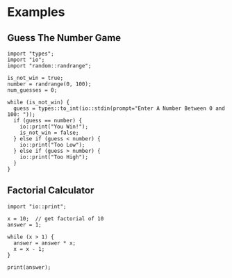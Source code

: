 Examples
========

Guess The Number Game
---------------------

```neutron
import "types";
import "io";
import "random::randrange";

is_not_win = true;
number = randrange(0, 100);
num_guesses = 0;

while (is_not_win) {
  guess = types::to_int(io::stdin(prompt="Enter A Number Between 0 and 100: "));
  if (guess == number) {
    io::print("You Win!");
    is_not_win = false;
  } else if (guess < number) {
    io::print("Too Low");
  } else if (guess > number) {
    io::print("Too High");
  }
}
```

Factorial Calculator
--------------------

```neutron
import "io::print";

x = 10;  // get factorial of 10
answer = 1;

while (x > 1) {
  answer = answer * x;
  x = x - 1;
}

print(answer);
```
